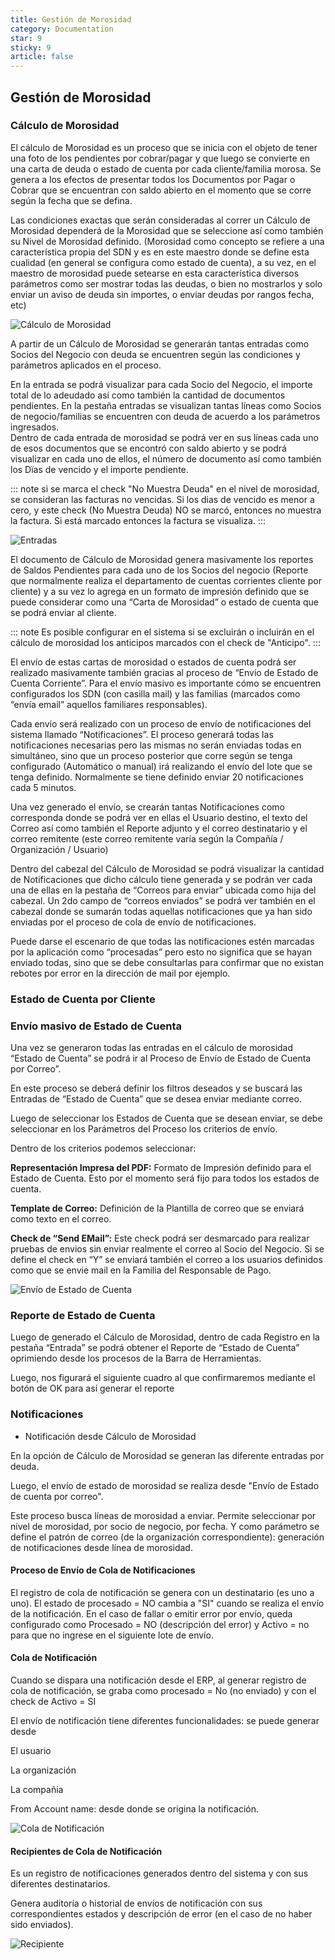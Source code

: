 ```yaml
---
title: Gestión de Morosidad
category: Documentation
star: 9
sticky: 9
article: false
---
```

## **Gestión de Morosidad**

### **Cálculo de Morosidad**

El cálculo de Morosidad es un proceso que se inicia con el objeto de tener una foto de los pendientes por cobrar/pagar y que luego se convierte en una carta de deuda o estado de cuenta por cada cliente/familia morosa. 
Se genera a los efectos de presentar todos los Documentos por Pagar o Cobrar que se encuentran con saldo abierto en el momento que se corre según la fecha que se defina.

Las condiciones exactas que serán consideradas al correr un Cálculo de Morosidad dependerá de la Morosidad que se seleccione así como también su Nivel de Morosidad definido. (Morosidad como concepto se refiere a una característica propia del SDN y es en este maestro donde se define esta cualidad (en general se configura como estado de cuenta), a su vez, en el maestro de morosidad puede setearse en esta característica diversos parámetros como ser mostrar todas las deudas, o bien no mostrarlos y solo enviar un aviso de deuda sin importes, o enviar deudas por rangos fecha, etc)

![Cálculo de Morosidad](/assets/img/docs/balance-management/bam-default18.png)

A partir de un Cálculo de Morosidad se generarán tantas entradas como Socios del Negocio con deuda se encuentren según las condiciones y parámetros aplicados en el proceso.

En la entrada se podrá visualizar para cada Socio del Negocio, el importe total de lo adeudado así como también la cantidad de documentos pendientes. En la pestaña entradas se visualizan tantas líneas como Socios de negocio/familias se encuentren con deuda de acuerdo a los parámetros ingresados.  
Dentro de cada entrada de morosidad se podrá ver en sus líneas cada uno de esos documentos que se encontró con saldo abierto y se podrá visualizar en cada uno de ellos, el número de documento así como también los Dïas de vencido y el importe pendiente.

::: note
si se marca el check "No Muestra Deuda" en el nivel de morosidad, se consideran las facturas no vencidas.
Si los dias de vencido es menor a cero, y este check (No Muestra Deuda) NO se marcó, entonces no muestra la factura. Si está marcado entonces la factura se visualiza.
:::

![Entradas](/assets/img/docs/balance-management/bam-default19.png)

El documento de Cálculo de Morosidad genera masivamente los reportes de Saldos Pendientes para cada uno de los Socios del negocio (Reporte que normalmente realiza el departamento de cuentas corrientes cliente por cliente) y a su vez lo agrega en un formato de impresión definido que se puede considerar como una “Carta de Morosidad” o estado de cuenta que se podrá enviar al cliente.  

::: note
Es posible configurar en el sistema si se excluirán o incluirán en el cálculo de morosidad los anticipos marcados con el check de "Anticipo".
:::
  
El envío de estas cartas de morosidad o estados de cuenta podrá ser realizado masivamente también gracias al proceso de “Envío de Estado de Cuenta Corriente”. Para el envío masivo es importante cómo se encuentren configurados los SDN (con casilla mail) y las familias (marcados como “envía email” aquellos familiares responsables).

Cada envío será realizado con un proceso de envío de notificaciones del sistema llamado “Notificaciones”. El proceso generará todas las notificaciones necesarias pero las mismas no serán enviadas todas en simultáneo, sino que un proceso posterior que corre según se tenga configurado (Automático o manual) irá realizando el envío del lote que se tenga definido. Normalmente se tiene definido enviar 20 notificaciones cada 5 minutos.

Una vez generado el envío, se crearán tantas Notificaciones como corresponda donde se podrá ver en ellas el Usuario destino, el texto del Correo así como también el Reporte adjunto y el correo destinatario y el correo remitente (este correo remitente varía según la Compañía / Organización / Usuario) 

Dentro del cabezal del Cálculo de Morosidad se podrá visualizar la cantidad de Notificaciones que dicho cálculo tiene generada y se podrán ver cada una de ellas en la pestaña de “Correos para enviar” ubicada como hija del cabezal. Un 2do campo de “correos enviados” se podrá ver también en el cabezal donde se sumarán todas aquellas notificaciones que ya han sido enviadas por el proceso de cola de envío de notificaciones.

Puede darse el escenario de que todas las notificaciones estén marcadas por la aplicación como “procesadas” pero esto no significa que se hayan enviado todas, sino que se debe consultarlas para confirmar que no existan rebotes por error en la dirección de mail por ejemplo.

### **Estado de Cuenta por Cliente**

### **Envío masivo de Estado de Cuenta**

Una vez se generaron todas las entradas en el cálculo de morosidad “Estado de Cuenta” se podrá ir al Proceso de Envío de Estado de Cuenta por Correo”.

En este proceso se deberá definir los filtros deseados y se buscará las Entradas de “Estado de Cuenta” que se desea enviar mediante correo.

Luego de seleccionar los Estados de Cuenta que se desean enviar, se debe seleccionar en los Parámetros del Proceso los criterios de envío.

Dentro de los criterios podemos seleccionar:

**Representación Impresa del PDF:** Formato de Impresión definido para el Estado de Cuenta. Esto por el momento será fijo para todos los estados de cuenta.

**Template de Correo:** Definición de la Plantilla de correo que se enviará como texto en el correo.

**Check de “Send EMail”:** Este check podrá ser desmarcado para realizar pruebas de envios sin enviar realmente el correo al Socio del Negocio. Si se define el check en “Y” se enviará también el correo a los usuarios definidos como que se envie mail en la Familia del Responsable de Pago.

![Envío de Estado de Cuenta](/assets/img/docs/balance-management/bam-default20.png)

### **Reporte de Estado de Cuenta**

Luego de generado el Cálculo de Morosidad, dentro de cada Registro en la pestaña “Entrada” se podrá obtener el Reporte de “Estado de Cuenta” oprimiendo desde los procesos de la Barra de Herramientas.

Luego, nos figurará el siguiente cuadro al que confirmaremos mediante el botón de OK para así generar el reporte

### Notificaciones

* Notificación desde Cálculo de Morosidad

En la opción de Cálculo de Morosidad se generan las diferente entradas por deuda.

Luego, el envío de estado de morosidad se realiza desde "Envío de Estado de cuenta por correo".

Este proceso busca líneas de morosidad a enviar. Permite seleccionar por nivel de morosidad, por socio de negocio, por fecha. Y como parámetro se define el patrón de correo (de la organización correspondiente): generación de notificaciones desde línea de morosidad.

#### Proceso de Envío de Cola de Notificaciones

El registro de cola de notificación se genera con un destinatario (es uno a uno). El estado de procesado = NO cambia a "SI" cuando se realiza el envío de la notificación. En el caso de fallar o emitir error por envío, queda configurado como Procesado = NO (descripción del error) y Activo = no para que no ingrese en el siguiente lote de envío.

#### Cola de Notificación

Cuando se dispara una notificación desde el ERP, al generar registro de cola de notificación, se graba como procesado = No (no enviado) y con el check de Activo = SI

El envío de notificación tiene diferentes funcionalidades: se puede generar desde

El usuario

La organización

La compañia

From Account name: desde donde se origina la notificación.

![Cola de Notificación](/assets/img/docs/balance-management/bam-default21.png)

#### Recipientes de Cola de Notificación

Es un registro de notificaciones generados dentro del sistema y con sus diferentes destinatarios. 

Genera auditoría o historial de envíos de notificación con sus correspondientes estados y descripción de error (en el caso de no haber sido enviados).

![Recipiente](/assets/img/docs/balance-management/bam-default22.png)